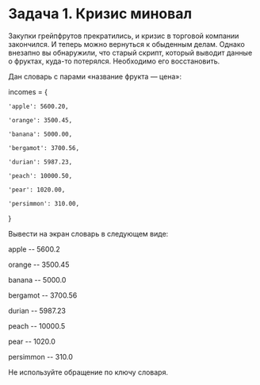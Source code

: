 # Задача 1. Кризис миновал
Закупки грейпфрутов прекратились, и кризис в торговой компании закончился. И теперь можно вернуться к обыденным делам. Однако внезапно вы обнаружили, что старый скрипт, который выводит данные о фруктах, куда-то потерялся. Необходимо его восстановить.

Дан словарь с парами «название фрукта — цена»:

incomes = {

    'apple': 5600.20,

    'orange': 3500.45,

    'banana': 5000.00,

    'bergamot': 3700.56,

    'durian': 5987.23,

    'peach': 10000.50,

    'pear': 1020.00,

    'persimmon': 310.00,

}

 

Вывести на экран словарь в следующем виде:

apple -- 5600.2

orange -- 3500.45

banana -- 5000.0

bergamot -- 3700.56

durian -- 5987.23

peach -- 10000.5

pear -- 1020.0

persimmon -- 310.0

 

Не используйте обращение по ключу словаря.